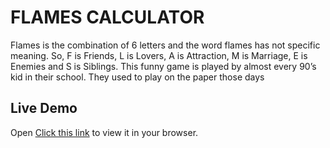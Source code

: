 # FLAMES CALCULATOR

Flames is the combination of 6 letters and the word flames has not specific meaning. So, F is Friends, L is Lovers, A is Attraction, M is Marriage, E is Enemies and S is Siblings. This funny game is played by almost every 90’s kid in their school. They used to play on the paper those days

## Live Demo

Open [Click this link](https://thisisrajkumar.github.io/FLAMES_CALCULATOR/) to view it in your browser.